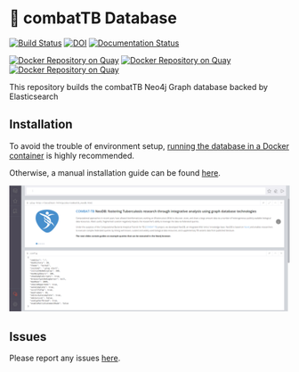 # :whale: combatTB Database

[![Build Status](https://travis-ci.org/COMBAT-TB/combat-tb-db.svg?branch=master)](https://travis-ci.org/COMBAT-TB/combat-tb-db) [![DOI](https://zenodo.org/badge/DOI/10.5281/zenodo.1219127.svg)](https://doi.org/10.5281/zenodo.1219127) [![Documentation Status](https://readthedocs.org/projects/combat-tb-db/badge/?version=latest)](https://combat-tb-db.readthedocs.io/en/latest/?badge=latest)

[![Docker Repository on Quay](https://quay.io/repository/combat-tb/combattb-db/status "Docker Repository on Quay")](https://quay.io/repository/combat-tb/combattb-db) [![Docker Repository on Quay](https://quay.io/repository/combat-tb/combattb-dc/status "Docker Repository on Quay")](https://quay.io/repository/combat-tb/combattb-dc) [![Docker Repository on Quay](https://quay.io/repository/combat-tb/combattb-es/status "Docker Repository on Quay")](https://quay.io/repository/combat-tb/combattb-es)

This repository builds the combatTB Neo4j Graph database backed by Elasticsearch

## Installation

To avoid the trouble of environment setup,
[running the database in a Docker container](https://combat-tb-db.readthedocs.io/en/latest/installation/#using-docker) is highly recommended.

Otherwise, a manual installation guide can be found [here](https://combat-tb-db.readthedocs.io/en/latest/installation/#standalone).

![neodb-browser-guide](docs/images/neodbguide.png)

## Issues

Please report any issues [here](https://github.com/COMBAT-TB/combat-tb-db/issues).
